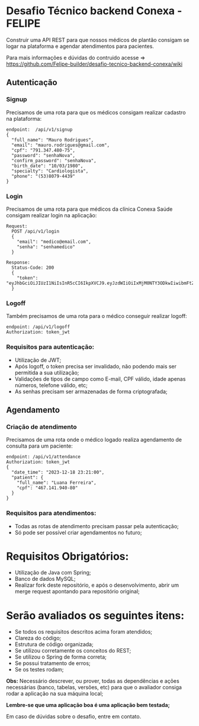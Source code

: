 # Desafio Técnico backend Conexa - FELIPE

Construir uma API REST para que nossos médicos de plantão consigam se logar na plataforma e agendar atendimentos para pacientes.

Para mais informações e dúvidas do contruido acesse => https://github.com/Felipe-builder/desafio-tecnico-backend-conexa/wiki

## Autenticação

### Signup
Precisamos de uma rota para que os médicos consigam realizar cadastro na plataforma:
```
endpoint:  /api/v1/signup
{
  "full_name": "Mauro Rodrigues",
  "email": "mauro.rodrigues@gmail.com",
  "cpf": "791.347.480-75",
  "password": "senhaNova",
  "confirm_password": "senhaNova",
  "birth_date": "10/03/1980",
  "specialty": "Cardiologista",
  "phone": "(53)8079-4439"
}
```

### Login
Precisamos de uma rota para que médicos da clínica Conexa Saúde consigam realizar login na aplicação:
```
Request:
  POST /api/v1/login
  {
    "email": "medico@email.com",
    "senha": "senhamedico"
  }

Response:
  Status-Code: 200
  {
    "token": "eyJhbGciOiJIUzI1NiIsInR5cCI6IkpXVCJ9.eyJzdWIiOiIxMjM0NTY3ODkwIiwibmFtZSI6IkpvaG4gRG9lIiwiaWF0IjoxNTE2MjM5MDIyfQ.SflKxwRJSMeKKF2QT4fwpMeJf36POk6yJV_adQssw5c"
  }
```

### Logoff
Também precisamos de uma rota para o médico conseguir realizar logoff:
```
endpoint: /api/v1/logoff
Authorization: token_jwt
```

### Requisitos para autenticação:
- Utilização de JWT;
- Após logoff, o token precisa ser invalidado, não podendo mais ser permitida a sua utilização;
- Validações de tipos de campo como E-mail, CPF válido, idade apenas números, telefone válido, etc;
- As senhas precisam ser armazenadas de forma criptografada;

## Agendamento

### Criação de atendimento
Precisamos de uma rota onde o médico logado realiza agendamento de consulta para um paciente:
```
endpoint: /api/v1/attendance
Authorization: token_jwt
{
  "date_time": "2023-12-18 23:21:00",
  "patient": {
    "full_name": "Luana Ferreira",
    "cpf": "467.141.940-80"
  }
}
```

### Requisitos para atendimentos:
- Todas as rotas de atendimento precisam passar pela autenticação;
- Só pode ser possível criar agendamentos no futuro;


# Requisitos Obrigatórios:
- Utilização de Java com Spring;
- Banco de dados MySQL;
- Realizar fork deste repositório, e após o desenvolvimento, abrir um merge request apontando para repositório original;


# Serão avaliados os seguintes itens:
* Se todos os requisitos descritos acima foram atendidos;
* Clareza do código;
* Estrutura de código organizada;
* Se utilizou corretamente os conceitos do REST;
* Se utilizou o Spring de forma correta;
* Se possui tratamento de erros;
* Se os testes rodam;

**Obs:**
Necessário descrever, ou prover, todas as dependências e ações necessárias (banco, tabelas, versões, etc) para que o avaliador consiga rodar a aplicação na sua máquina local;

**Lembre-se que uma aplicação boa é uma aplicação bem testada;**

Em caso de dúvidas sobre o desafio, entre em contato.
